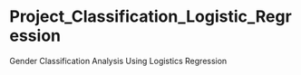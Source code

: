 # Project_Classification_Logistic_Regression
Gender Classification Analysis Using Logistics Regression
